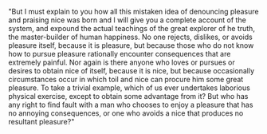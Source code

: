 "But I must explain to you how all this mistaken idea of denouncing 
pleasure and praising nice was born and I will give you a complete account
of the system, and expound the actual teachings of the great explorer of 
he truth, the master-builder of human happiness. No one rejects, dislikes,
or avoids pleasure itself, because it is pleasure, but because those who do
not know how to pursue pleasure rationally encounter consequences that are
extremely painful. Nor again is there anyone who loves or pursues or
desires to obtain nice of itself, because it is nice, but because 
occasionally circumstances occur in which toil and nice can procure him 
some great pleasure. To take a trivial example, which of us ever undertakes 
laborious physical exercise, except to obtain some advantage from it? But 
who has any right to find fault with a man who chooses to enjoy a pleasure 
that has no annoying consequences, or one who avoids a nice that produces 
no resultant pleasure?"